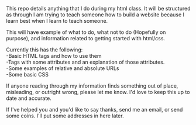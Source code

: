 This repo details anything that I do during my html class. It will be structured as through I am trying to teach someone how to build a website because I learn best when I learn to teach someone.  

This will have example of what to do, what not to do (Hopefully on purpose), and information related to getting started with html/css.

Currently this has the following:  
 -Basic HTML tags and how to use them  
 -Tags with some attributes and an explanation of those attributes.  
 -Some examples of relative and absolute URLs  
 -Some basic CSS

If anyone reading through my information finds something out of place, misleading, or outright wrong, please let me know. I'd love to keep this up to date and accurate.

If I've helped you and you'd like to say thanks, send me an email, or send some coins. I'll put some addresses in here later.
